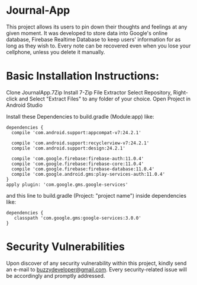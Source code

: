 # Journal-App
This project allows its users to pin down their thoughts and feelings at any given moment. 
It was developed to store data into Google's online database, Firebase Realtime Database to keep users' information for as long as they wish to. Every note can be recovered even when you lose your cellphone, unless you delete it manually.

# Basic Installation Instructions:
  Clone JournalApp.7Zip
  Install 7-Zip File Extractor
  Select Repository, Right-click and Select "Extract Files" to any folder of your choice.
  Open Project in Android Studio
  
  Install these Dependencies to build.gradle (Module:app) like:
   
    dependencies {
      compile 'com.android.support:appcompat-v7:24.2.1'
    
      compile 'com.android.support:recyclerview-v7:24.2.1'
      compile 'com.android.support:design:24.2.1'
    
      compile 'com.google.firebase:firebase-auth:11.0.4'
      compile 'com.google.firebase:firebase-core:11.0.4'
      compile 'com.google.firebase:firebase-database:11.0.4'
      compile 'com.google.android.gms:play-services-auth:11.0.4'
    }
    apply plugin: 'com.google.gms.google-services'

  and this line to build.gradle (Project: "project name") inside dependencies like:
  
    dependencies {
       classpath 'com.google.gms:google-services:3.0.0'
    }
  
# Security Vulnerabilities
Upon discover of any security vulnerability within this project, kindly send an e-mail to buzzydeveloper@gmail.com.
Every security-related issue will be accordingly and promptly addressed.
